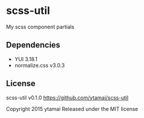 # scss-util

My scss component partials


## Dependencies

+ YUI 3.18.1
+ normalize.css v3.0.3

## License

scss-util v0.1.0
https://github.com/ytamai/scss-util

Copyright 2015 ytamai
Released under the MIT license
